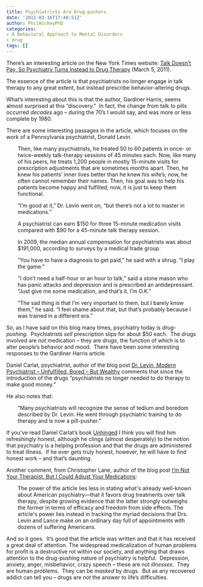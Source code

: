 ```yaml
---
title: Psychiatrists Are Drug-pushers
date: '2011-03-16T17:40:51Z'
author: PhilHickeyPhD
categories:
- A Behavioral Approach to Mental Disorders
- drug
tags: []
---
```


There’s an interesting article on the New York Times website: <a href="http://www.nytimes.com/2011/03/06/health/policy/06doctors.html?_r=1&amp;pagewanted=all">Talk Doesn’t Pay, So Psychiatry Turns Instead to Drug Therapy</a> (March 5, 2011).

The essence of the article is that psychiatrists no longer engage in talk therapy to any great extent, but instead prescribe behavior-altering drugs.

What’s interesting about this is that the author, Gardiner Harris, seems almost surprised at this “discovery.”  In fact, the change from talk to pills occurred <em>decades</em> ago – during the 70’s I would say, and was more or less complete by 1980.

There are some interesting passages in the article, which focuses on the work of a Pennsylvania psychiatrist, Donald Levin.
<p style="padding-left: 30px;">Then, like many psychiatrists, he treated 50 to 60 patients in once- or twice-weekly talk-therapy sessions of 45 minutes each. Now, like many of his peers, he treats 1,200 people in mostly 15-minute visits for prescription adjustments that are sometimes months apart. Then, he knew his patients’ inner lives better than he knew his wife’s; now, he often cannot remember their names. Then, his goal was to help his patients become happy and fulfilled; now, it is just to keep them functional.</p>
<p style="padding-left: 30px;">“I’m good at it,” Dr. Levin went on, “but there’s not a lot to master in medications.”</p>
<p style="padding-left: 30px;">A psychiatrist can earn $150 for three 15-minute medication visits compared with $90 for a 45-minute talk therapy session.</p>
<p style="padding-left: 30px;">In 2009, the median annual compensation for psychiatrists was about $191,000, according to surveys by a medical trade group.</p>
<p style="padding-left: 30px;">"You have to have a diagnosis to get paid,” he said with a shrug. “I play the game.”</p>
<p style="padding-left: 30px;">"I don’t need a half-hour or an hour to talk,” said a stone mason who has panic attacks and depression and is prescribed an antidepressant. “Just give me some medication, and that’s it. I’m O.K.”</p>
<p style="padding-left: 30px;">“The sad thing is that I’m very important to them, but I barely know them,” he said. “I feel shame about that, but that’s probably because I was trained in a different era.”</p>
So, as I have said on this blog many times, psychiatry today is <em>drug-pushing</em>.  Psychiatrists <em>sell</em> prescription slips for about $50 each.  The drugs involved are <em>not</em> medication – they are <em>drugs</em>, the function of which is to alter people’s behavior and mood.  There have been some interesting responses to the Gardiner Harris article.

Daniel Carlat, psychiatrist, author of the blog post <a href="http://carlatpsychiatry.blogspot.com/2011/03/dr-levin-modern-psychiatrist.html">Dr. Levin, Modern Psychiatrist – Unfulfilled, Bored – But Wealthy</a> comments that since the introduction of the drugs “psychiatrists no longer needed to do therapy to make good money.”

He also notes that:
<p style="padding-left: 30px;">“Many psychiatrists will recognize the sense of tedium and boredom described by Dr. Levin. He went through psychiatric training to do therapy and is now a pill-pusher.”</p>
If you’ve read Daniel Carlat’s book <a href="https://www.behaviorismandmentalhealth.com/2010/10/30/another-interesting-book/">Unhinged</a> I think you will find him refreshingly honest, although he clings (almost desperately) to the notion that psychiatry is a helping profession and that the drugs are administered to treat illness.  If he ever gets truly honest, however, he will have to find honest work – and that’s daunting.

Another comment, from Christopher Lane, author of the blog post <a href="http://www.psychologytoday.com/blog/side-effects/201103/im-not-your-therapist-i-could-adjust-your-medications">I’m Not Your Therapist, But I Could Adjust Your Medications</a>:
<p style="padding-left: 30px;">The power of the article lies less in stating what's already well-known about American psychiatry—that it favors drug treatments over talk therapy, despite growing evidence that the latter strongly outweighs the former in terms of efficacy and freedom from side effects. The article's power lies instead in tracking the myriad decisions that Drs. Levin and Lance make on an ordinary day full of appointments with dozens of suffering Americans.</p>
And so it goes.  It’s good that the article was written and that it has received a great deal of attention. The widespread medicalization of human problems for profit is a destructive rot within our society, and anything that draws attention to the drug-pushing nature of psychiatry is helpful.  Depression, anxiety, anger, misbehavior, crazy speech – these are not <em>illnesses</em>.  They are human problems.  They can be <em>masked </em>by drugs.  But as any recovered addict can tell you – drugs are <em>not</em> the answer to life’s difficulties.

&nbsp;